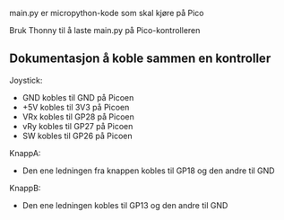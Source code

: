 main.py er micropython-kode som skal kjøre på Pico

Bruk Thonny til å laste main.py på Pico-kontrolleren

## Dokumentasjon å koble sammen en kontroller

Joystick:
- GND kobles til GND på Picoen
- +5V kobles til 3V3 på Picoen
- VRx kobles til GP28 på Picoen
- vRy kobles til GP27 på Picoen
- SW kobles til GP26 på Picoen

KnappA:
- Den ene ledningen fra knappen kobles til GP18 og den andre til GND

KnappB:
- Den ene ledningen kobles til GP13 og den andre til GND
